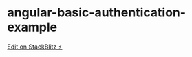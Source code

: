 # angular-basic-authentication-example

[Edit on StackBlitz ⚡️](https://stackblitz.com/edit/angular-basic-authentication-example)